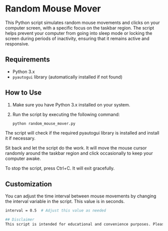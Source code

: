 # Random Mouse Mover

This Python script simulates random mouse movements and clicks on your computer screen, with a specific focus on the taskbar region. The script helps prevent your computer from going into sleep mode or locking the screen during periods of inactivity, ensuring that it remains active and responsive.

## Requirements

- Python 3.x
- `pyautogui` library (automatically installed if not found)

## How to Use

1. Make sure you have Python 3.x installed on your system.

2. Run the script by executing the following command:

   ```bash
   python random_mouse_mover.py
   
The script will check if the required pyautogui library is installed and install it if necessary.

Sit back and let the script do the work. It will move the mouse cursor randomly around the taskbar region and click occasionally to keep your computer awake.

To stop the script, press Ctrl+C. It will exit gracefully.

## Customization
You can adjust the time interval between mouse movements by changing the interval variable in the script. This value is in seconds.
  
   ```bash
   interval = 0.5  # Adjust this value as needed

## Disclaimer
This script is intended for educational and convenience purposes. Please use it responsibly and in compliance with your system's usage policies.
